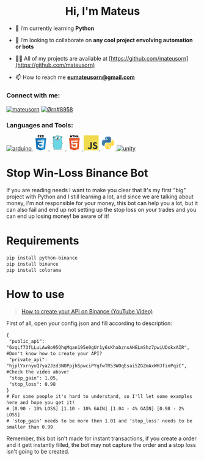 <h1 align="center">Hi, I'm Mateus</h1>

- 🌱 I’m currently learning **Python**

- 👯 I’m looking to collaborate on **any cool project envolving automation or bots**

- 👨‍💻 All of my projects are available at [https://github.com/mateusorn](https://github.com/mateusorn)

- 📫 How to reach me **eumateusorn@gmail.com**

<h3 align="left">Connect with me:</h3>
<p align="left">
<a href="https://instagram.com/mateusorn" target="blank"><img align="center" src="https://raw.githubusercontent.com/rahuldkjain/github-profile-readme-generator/master/src/images/icons/Social/instagram.svg" alt="mateusorn" height="30" width="40" /></a>
<a href="https://discord.gg/Mateus Ørn#3136" target="blank"><img align="center" src="https://raw.githubusercontent.com/rahuldkjain/github-profile-readme-generator/master/src/images/icons/Social/discord.svg" alt="Ørn#8958" height="30" width="40" /></a>
</p>

<h3 align="left">Languages and Tools:</h3>
<p align="left"> <a href="https://www.arduino.cc/" target="_blank" rel="noreferrer"> <img src="https://cdn.worldvectorlogo.com/logos/arduino-1.svg" alt="arduino" width="40" height="40"/> </a> <a href="https://www.w3schools.com/css/" target="_blank" rel="noreferrer"> <img src="https://raw.githubusercontent.com/devicons/devicon/master/icons/css3/css3-original-wordmark.svg" alt="css3" width="40" height="40"/> </a> <a href="https://golang.org" target="_blank" rel="noreferrer"> <img src="https://raw.githubusercontent.com/devicons/devicon/master/icons/go/go-original.svg" alt="go" width="40" height="40"/> </a> <a href="https://www.w3.org/html/" target="_blank" rel="noreferrer"> <img src="https://raw.githubusercontent.com/devicons/devicon/master/icons/html5/html5-original-wordmark.svg" alt="html5" width="40" height="40"/> </a> <a href="https://developer.mozilla.org/en-US/docs/Web/JavaScript" target="_blank" rel="noreferrer"> <img src="https://raw.githubusercontent.com/devicons/devicon/master/icons/javascript/javascript-original.svg" alt="javascript" width="40" height="40"/> </a> <a href="https://www.python.org" target="_blank" rel="noreferrer"> <img src="https://raw.githubusercontent.com/devicons/devicon/master/icons/python/python-original.svg" alt="python" width="40" height="40"/> </a> <a href="https://unity.com/" target="_blank" rel="noreferrer"> <img src="https://www.vectorlogo.zone/logos/unity3d/unity3d-icon.svg" alt="unity" width="40" height="40"/> </a> </p>

# Stop Win-Loss Binance Bot
 If you are reading needs I want to make you clear that It's my first "big" project with Python and I still learning a lot, and since we are talking about money, I'm not responsible for your money, this bot can help you a lot, but it can also fail and end up not setting up the stop loss on your trades and you can end up losing money! be aware of it!
 
# Requirements
```
pip install python-binance
pip install binance
pip install colorama
```
# How to use
>[How to create your API on Binance (YouTube Video)](https://youtu.be/JqqcqxXTR40)

 First of all, open your config.json and fill according to description:
 ```
{
  "public_api": "6xqLf73fLLuLAwBo95QhqMqan195e0gUr1y6sKhabznsAHELmShz7pwiUDskxAIR",  #Don't know how to create your API?
  "private_api": "hjplYxrnyuQ7ya2Jzd3NOPpjhSpwciPYqfwTR53WOqEsai5ZGZmAxWHJfinPqiC",  #Check the video above!
  "stop_gain": 1.05, 
  "stop_loss": 0.98
}
# For some people it's hard to understand, so I'll let some examples here and hope you get it! 
# [0.90 - 10% LOSS] [1.10 - 10% GAIN] [1.04 - 4% GAIN] [0.98 - 2% LOSS]
# 'stop_gain' needs to be more then 1.01 and 'stop_loss' needs to be smaller than 0.99
```
 Remember, this bot isn't made for instant transactions, if you create a order and it gett instantly filled, the bot may not capture the order and a stop loss isn't going to be created.
